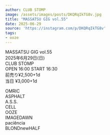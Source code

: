 ```yaml
---
author: CLUB STOMP
image: /assets/images/posts/DKQRqIkTG8v.jpg
title: "MASSATSU GIG vol.55"
date: 2025-06-29
source: 'https://instagram.com/p/DKQRqIkTG8v'
tags:
- ooze
---
```

MASSATSU GIG vol.55<br>
2025年6月29日(日)<br>
CLUB STOMP<br>
OPEN 16:00 START 16:30<br>
前売り¥2,500+1d<br>
当日 ¥3,000+1d

OMRIC<br>
ASPHALT<br>
A.S.S.<br>
CELL<br>
OOZE<br>
IMAGEDAWN<br>
paciência<br>
BLONDnewHALF